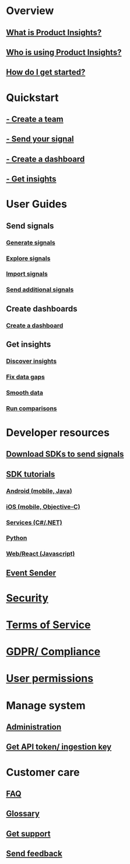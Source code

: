 # Overview
## [What is Product Insights?](xref:developers/quick-starts/what-is) 
## [Who is using Product Insights?](xref:developers/quick-starts/who-uses) 
## [How do I get started?](xref:developers/quick-starts/how-to-get-started) 

# Quickstart
## [- Create a team](xref:developers/quick-starts/create-a-team)
## [- Send your signal](xref:developers/quick-starts/1_view-signals)
## [- Create a dashboard](xref:developers/tutorials/create-dashboard)
## [- Get insights](xref:developers/quick-starts/3_get-insights)

# User Guides
## Send signals 
### [Generate signals](xref:developers/tutorials/create-sample-signals)
### [Explore signals](xref:developers/tutorials/examine-signals-metadata)
### [Import signals](xref:developers/tutorials/import-signals)
### [Send additional signals](xref:developers/tutorials/send-additional-signals)

## Create dashboards
### [Create a dashboard](xref:developers/tutorials/create-dashboard)

## Get insights
### [Discover insights](xref:developers/tutorials/insights-discover)
### [Fix data gaps](xref:developers/tutorials/insights-fix-data-gaps)
### [Smooth data](xref:developers/tutorials/insights-smooth-data)
### [Run comparisons](xref:developers/tutorials/insights-run-comparisons)

# Developer resources 
## [Download SDKs to send signals](xref:developers/dev-resources/index)
## [SDK tutorials](xref:developers/downloads/tutorials/index)
### [Android (mobile, Java)](xref:developers/downloads/android-java)
### [iOS (mobile, Objective-C)](xref:developers/downloads/ios-objc)
### [Services (C#/.NET)](xref:developers/downloads/dotnet)
### [Python](xref:developers/downloads/python)
### [Web/React (Javascript)](xref:developers/downloads/js)
## [Event Sender](xref:developers/downloads/ingest)


# [Security](xref:developers/articles/security)
# [Terms of Service](xref:developers/articles/terms-of-service)
# [GDPR/ Compliance](xref:developers/articles/compliance)
# [User permissions](xref:developers/articles/user-permissions) 
# Manage system 
## [Administration](xref:developers/dev-resources/manage-teams)
## [Get API token/ ingestion key](xref:developers/downloads/api-token) 

# Customer care 
## [FAQ](xref:developers/customer-care/faq)  
## [Glossary](xref:developers/articles/glossary) 
## [Get support](xref:developers/customer-care/support)
## [Send feedback](xref:developers/customer-care/feedback)

